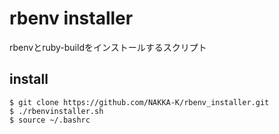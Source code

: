 # rbenv installer
rbenvとruby-buildをインストールするスクリプト

## install

    $ git clone https://github.com/NAKKA-K/rbenv_installer.git
    $ ./rbenvinstaller.sh
    $ source ~/.bashrc

